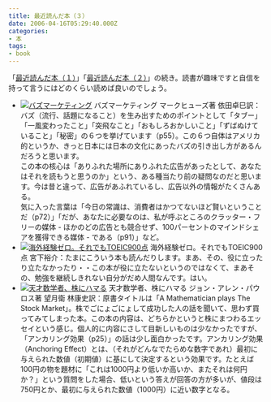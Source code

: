 ```yaml
---
title: 最近読んだ本（３）
date: 2006-04-16T05:29:40.000Z
categories:
- 本
tags:
- book
---
```

「[最近読んだ本（１）](http://memolog.jp/archives/2006/04/001010.html)」「[最近読んだ本（２）](http://memolog.jp/archives/2006/04/001011.html)」の続き。読書が趣味ですと自信を持って言うにはどのくらい読めば良いのでしょう。

<!-- more -->

*   [![バズマーケティング](http://images-jp.amazon.com/images/P/4478550182.09.TZZZZZZZ.jpg)](http://www.amazon.co.jp/exec/obidos/ASIN/4478550182/ref=nosim/yutakayamaguc-22) バズマーケティング マークヒューズ著 依田卓巳訳：バズ（流行、話題になること）を生み出すためのポイントとして「タブー」「一風変わったこと」「突飛なこと」「おもしろおかしいこと」「ずばぬけていること」「秘密」の６つを挙げています（p55）。この６つ自体はアメリカ的というか、きっと日本には日本の文化にあったバズの引き出し方があるんだろうと思います。  
    この本の核心は「ありふれた場所にありふれた広告があったとして、あなたはそれを読もうと思うのか」という、ある種当たり前の疑問なのだと思います。今は昔と違って、広告があふれているし、広告以外の情報がたくさんある。  
    気に入った言葉は「今日の常識は、消費者はかつてないほど賢いということだ（p72）」「だが、あなたに必要なのは、私が呼ぶところのクラッター・フリーの媒体 - ほかのどの広告とも競合せず、100パーセントのマインドシェアを獲得できる媒体 - である（p91）」など。
*   [![海外経験ゼロ。それでもTOEIC900点](http://images-jp.amazon.com/images/P/4594050247.09.TZZZZZZZ.jpg)](http://www.amazon.co.jp/exec/obidos/ASIN/4594050247/ref=nosim/yutakayamaguc-22) 海外経験ゼロ。それでもTOEIC900点 宮下裕介：たまにこういう本も読んだりします。まあ、その、役に立ったり立たなかったり・・この本が役に立たないというのではなくて、まあその、勉強を継続しきれない自分がだめ人間なんです。はい。
*   [![天才数学者、株にハマる](http://images-jp.amazon.com/images/P/4478630879.09.TZZZZZZZ.jpg)](http://www.amazon.co.jp/exec/obidos/ASIN/4478630879/ref=nosim/yutakayamaguc-22) 天才数学者、株にハマる ジョン・アレン・パウロス著 望月衛 林康史訳：原書タイトルは「A Mathematician plays The Stock Market」。株でごにょごにょして成功した人の話を聞いて、思わず買ってみてしまった本。この本の内容は、どちらかというと株にまつわるエッセイという感じ。個人的に内容にさして目新しいものは少なかったですが、「アンカリング効果（p25）」の話は少し面白かったです。アンカリング効果（Anchoring Effect）とは、（それがどんなでたらめな数字であれ）最初に与えられた数値（初期値）に基にして決定するという効果です。たとえば100円の物を題材に「これは1000円より低いか高いか、またそれは何円か？」という質問をした場合、低いという答えが回答の方が多いが、値段は750円とか、最初に与えられた数値（1000円）に近い数字となる。
